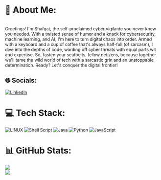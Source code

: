 # 💫 About Me:
<br>Greetings! I'm Shafqat, the self-proclaimed cyber vigilante you never knew you needed. With a twisted sense of humor and a knack for cybersecurity, machine learning, and AI, I'm here to turn digital chaos into order. Armed with a keyboard and a cup of coffee that's always half-full (of sarcasm), I dive into the depths of code, warding off cyber threats with equal parts wit and expertise. So, fasten your seatbelts, fellow netizens, because together we'll tame the wild world of tech with a sarcastic grin and an unstoppable determination. Ready? Let's conquer the digital frontier!


## 🌐 Socials:
[![LinkedIn](https://img.shields.io/badge/LinkedIn-%230077B5.svg?logo=linkedin&logoColor=white)](https://www.linkedin.com/in/shafqat-hassan) 

# 💻 Tech Stack:
![LINUX](https://img.shields.io/badge/Linux-FCC624?style=for-the-badge&logo=linux&logoColor=black) ![Shell Script](https://img.shields.io/badge/shell_script-%23121011.svg?style=for-the-badge&logo=gnu-bash&logoColor=white) ![Java](https://img.shields.io/badge/java-%23ED8B00.svg?style=for-the-badge&logo=java&logoColor=white) ![Python](https://img.shields.io/badge/python-3670A0?style=for-the-badge&logo=python&logoColor=ffdd54) ![JavaScript](https://img.shields.io/badge/javascript-%23323330.svg?style=for-the-badge&logo=javascript&logoColor=%23F7DF1E)
# 📊 GitHub Stats:
![](https://github-readme-streak-stats.herokuapp.com/?user=shafqathassan&theme=vision-friendly-dark&hide_border=false)<br/>
![](https://github-readme-stats.vercel.app/api/top-langs/?username=shafqathassan&theme=vision-friendly-dark&hide_border=false&include_all_commits=false&count_private=false&layout=compact)




<!-- Proudly created with GPRM ( https://gprm.itsvg.in ) -->
